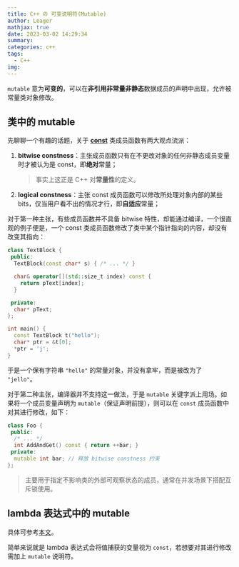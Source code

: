```yaml
---
title: C++ の 可变说明符(Mutable)
author: Leager
mathjax: true
date: 2023-03-02 14:29:34
summary:
categories: c++
tags:
  - C++
img:
---
```


`mutable` 意为**可变的**，可以在**非引用非常量非静态**数据成员的声明中出现，允许被常量类对象修改。

<!--more-->

## 类中的 mutable

先聊聊一个有趣的话题，关于 [**const**](../../c/c-const) 类成员函数有两大观点流派：

1. **bitwise constness**：主张成员函数只有在不更改对象的任何非静态成员变量时才被认为是 const，即**绝对**常量；

    > 事实上这正是 C++ 对**常量性**的定义。

2. **logical constness**：主张 const 成员函数可以修改所处理对象内部的某些 bits，仅当用户看不出的情况才行，即**自适应**常量；

对于第一种主张，有些成员函数并不具备 bitwise 特性，却能通过编译，一个很直观的例子便是，一个 const 类成员函数修改了类中某个指针指向的内容，却没有改变其指向：

```cpp bitwise constness
class TextBlock {
 public:
  TextBlock(const char* s) { /* ... */ }

  char& operator[](std::size_t index) const {
    return pText[index];
  }

 private:
  char* pText;
};

int main() {
  const TextBlock t("hello");
  char* ptr = &t[0];
  *ptr = 'j';
}
```

于是一个保有字符串 `"hello"` 的常量对象，并没有拿牢，而是被改为了 `"jello"`。

对于第二种主张，编译器并不支持这一做法，于是 `mutable` 关键字派上用场。如果将一个成员变量声明为 `mutable`（保证声明前提），则可以在 `const` 成员函数中对其进行修改，如下：

```cpp logical constness
class Foo {
 public:
  /* ... */
  int AddAndGet() const { return ++bar; }
 private:
  mutable int bar; // 释放 bitwise constness 约束
};
```

> 主要用于指定不影响类的外部可观察状态的成员，通常在并发场景下搭配互斥锁使用。

## lambda 表达式中的 mutable

具体可参考[本文](../../c/c-function/#可选说明符)。

简单来说就是 lambda 表达式会将值捕获的变量视为 `const`，若想要对其进行修改需加上 `mutable` 说明符。